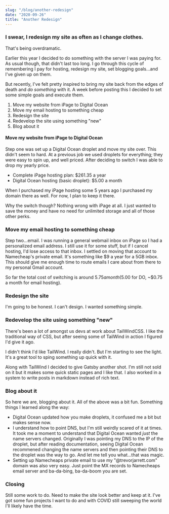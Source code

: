 ```yaml
---
slug: "/blog/another-redesign"
date: "2020-09-26"
title: "Another Redesign"
---
```


### I swear, I redesign my site as often as I change clothes.

That's being overdramatic.

Earlier this year I decided to do something with the server I was paying for. As usual though, that didn't last too long. I go through this cycle of remembering I pay for hosting, redesign my site, set blogging goals...and I've given up on them.

But recently, I've felt pretty inspired to bring my site back from the edges of death and _do something_ with it. A week before posting this I decided to set some simple goals and execute them.

1. Move my website from iPage to Digital Ocean
2. Move my email hosting to something cheap
3. Redesign the site
4. Redevelop the site using something "new"
5. Blog about it

#### Move my website from iPage to Digital Ocean

Step one was set up a Digital Ocean droplet and move my site over. This didn't seem to hard. At a previous job we used droplets for everything; they were easy to spin up, and well priced. After deciding to switch I was able to drop my yearly price.

- Complete iPage hosting plan: $261.35 a year
- Digital Ocean hosting (basic droplet): $5.00 a month

When I purchased my iPage hosting some 5 years ago I purchased my domain there as well. For now, I plan to keep it there.

Why the switch though? Nothing wrong with iPage at all. I just wanted to save the money and have no need for unlimited storage and all of those other perks.

### Move my email hosting to something cheap

Step two...email. I was running a general webmail inbox on iPage so I had a personalized email address. I still use it for some stuff, but if I cancel hosting, I'd lose access to that inbox. I settled on moving that account to Namecheap's private email. It's something like $9 a year for a 5GB inbox. This should give me enough time to route emails I care about from there to my personal Gmail account.

So far the total cost of switching is around $5.75 a month ($5.00 for DO, ~$0.75 a month for email hosting).

### Redesign the site

I'm going to be honest. I can't design. I wanted something simple.

### Redevelop the site using something "new"

There's been a lot of amongst us devs at work about TailWindCSS. I like the traditional way of CSS, but after seeing some of TailWind in action I figured I'd give it ago.

I didn't think I'd like TailWind. I really didn't. But I'm starting to see the light. It's a great tool to sping something up quick with it.

Along with TailWind I decided to give Gatsby another shot. I'm still not sold on it but it makes some quick static pages and I like that. I also worked in a system to write posts in markdown instead of rich text.

### Blog about it

So here we are, blogging about it. All of the above was a bit fun. Something things I learned along the way:

- Digital Ocean updated how you make droplets, it confused me a bit but makes sense now.
- I understand how to point DNS, but I'm still weirdly scared of it at times. It took me a moment to understand that Digital Ocean wanted _just_ the name servers changed. Originally I was pointing my DNS to the IP of the droplet, but after reading documentation, seeing Digital Ocean recommened changing the name servers and then pointing their DNS to the droplet was the way to go. And let me tell you what...that was magic.
- Setting up Namecheaps private email to use my "@trevorjarrett.com" domain was also very easy. Just point the MX records to Namecheaps email server and ba-da-bing, ba-da-boom you are set.

### Closing

Still some work to do. Need to make the site look better and keep at it. I've got some fun projects I want to do and with COVID still sweeping the world I'll likely have the time.
